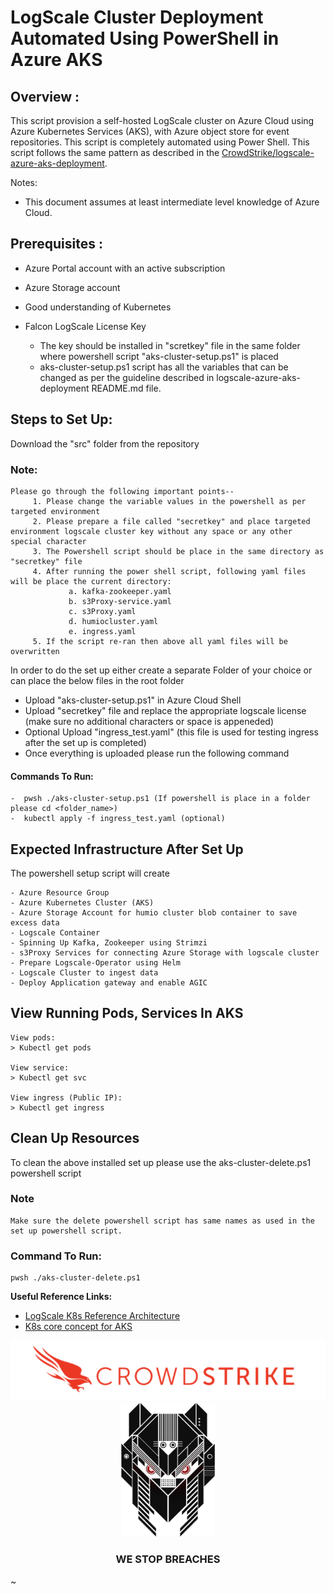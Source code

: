 
# LogScale Cluster Deployment Automated Using PowerShell in Azure AKS

## Overview :

This script  provision a self-hosted LogScale cluster on Azure Cloud using Azure Kubernetes Services (AKS), with Azure object store for event repositories. This script is completely automated using Power Shell.
This script follows the same pattern as described in the [CrowdStrike/logscale-azure-aks-deployment](https://github.com/CrowdStrike/logscale-azure-aks-deployment).

Notes:

- This document assumes at least intermediate level knowledge of Azure Cloud.

## Prerequisites :
- Azure Portal account with an active subscription
- Azure Storage account
- Good understanding of Kubernetes

- Falcon LogScale License Key
  - The key should be installed in "scretkey" file in the same folder where powershell script "aks-cluster-setup.ps1" is placed
  - aks-cluster-setup.ps1 script has all the variables that can be changed as per the guideline described in logscale-azure-aks-deployment  README.md file.


## Steps to Set Up:

Download the "src" folder from the repository
### Note:

    Please go through the following important points--
         1. Please change the variable values in the powershell as per targeted environment
         2. Please prepare a file called "secretkey" and place targeted environment logscale cluster key without any space or any other special character
         3. The Powershell script should be place in the same directory as "secretkey" file
         4. After running the power shell script, following yaml files will be place the current directory:
                 a. kafka-zookeeper.yaml
                 b. s3Proxy-service.yaml
                 c. s3Proxy.yaml
                 d. humiocluster.yaml
                 e. ingress.yaml
         5. If the script re-ran then above all yaml files will be overwritten


In order to do the set up either create a separate Folder of your choice or can place the below files in the root folder

- Upload "aks-cluster-setup.ps1" in Azure Cloud Shell
- Upload "secretkey" file and replace the appropriate logscale license (make sure no additional characters or space is appeneded)
- Optional Upload "ingress_test.yaml" (this file is used for testing ingress after the set up is completed)
- Once everything is uploaded please run the following command

#### Commands To Run:
    -  pwsh ./aks-cluster-setup.ps1 (If powershell is place in a folder please cd <folder_name>)
    -  kubectl apply -f ingress_test.yaml (optional)



## Expected Infrastructure After Set Up
The powershell setup script will create

    - Azure Resource Group
    - Azure Kubernetes Cluster (AKS)
    - Azure Storage Account for humio cluster blob container to save excess data
    - Logscale Container
    - Spinning Up Kafka, Zookeeper using Strimzi
    - s3Proxy Services for connecting Azure Storage with logscale cluster
    - Prepare Logscale-Operator using Helm
    - Logscale Cluster to ingest data
    - Deploy Application gateway and enable AGIC

## View Running Pods, Services In AKS

    View pods:
    > Kubectl get pods

    View service:
    > Kubectl get svc

    View ingress (Public IP):
    > Kubectl get ingress






## Clean Up Resources

To clean the above installed set up please use the aks-cluster-delete.ps1 powershell script

### Note
    Make sure the delete powershell script has same names as used in the set up powershell script.

### Command To Run:
    pwsh ./aks-cluster-delete.ps1



**Useful Reference Links:**
  - [LogScale K8s Reference Architecture](https://library.humio.com/falcon-logscale-self-hosted/installation-k8s-ref-arch.html)
  - [K8s core concept for AKS](https://learn.microsoft.com/en-us/azure/aks/concepts-clusters-workloads)

<p align="center"><img src="docs/asset/cs-logo-footer.png"><BR/><img width="150px" src="docs/asset/adversary-red-eyes.png"></P>
<h3><P align="center">WE STOP BREACHES</P></h3>
~
